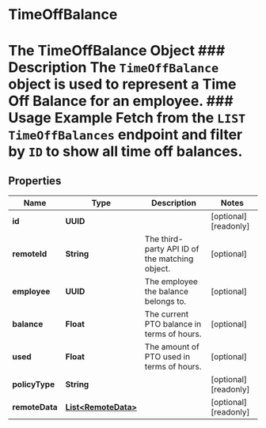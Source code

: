 

# TimeOffBalance

# The TimeOffBalance Object ### Description The `TimeOffBalance` object is used to represent a Time Off Balance for an employee.  ### Usage Example Fetch from the `LIST TimeOffBalances` endpoint and filter by `ID` to show all time off balances.

## Properties

Name | Type | Description | Notes
------------ | ------------- | ------------- | -------------
**id** | **UUID** |  |  [optional] [readonly]
**remoteId** | **String** | The third-party API ID of the matching object. |  [optional]
**employee** | **UUID** | The employee the balance belongs to. |  [optional]
**balance** | **Float** | The current PTO balance in terms of hours. |  [optional]
**used** | **Float** | The amount of PTO used in terms of hours. |  [optional]
**policyType** | **String** |  |  [optional] [readonly]
**remoteData** | [**List&lt;RemoteData&gt;**](RemoteData.md) |  |  [optional] [readonly]



